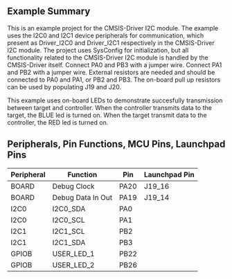 ## Example Summary

This is an example project for the CMSIS-Driver I2C module.
The example uses the I2C0 and I2C1 device peripherals for communication, which present as Driver_I2C0 and Driver_I2C1 respectively in the CMSIS-Driver I2C module.
The project uses SysConfig for initialization, but all functionality related to the CMSIS-Driver I2C module is handled by the CMSIS-Driver itself.
Connect PA0 and PB3 with a jumper wire. Connect PA1 and PB2 with a jumper wire. External resistors are needed and should be connected to PA0 and PA1, or PB2 and PB3. The on-board pull up resistors can be used by populating J19 and J20. 

This example uses on-board LEDs to demonstrate succesfully transmission between target and controller. When the controller transmits data to the target, the BLUE led 
is turned on. When the target transmit data to the controller, the RED led is turned on. 

## Peripherals, Pin Functions, MCU Pins, Launchpad Pins
| Peripheral | Function | Pin | Launchpad Pin |
| --- | --- | --- | --- |
| BOARD | Debug Clock | PA20 | J19_16 |
| BOARD | Debug Data In Out | PA19 | J19_14 |
| I2C0 | I2C0_SDA | PA0 | 
| I2C0 | I2C0_SCL | PA1 |
| I2C1 | I2C1_SCL | PB2 | 
| I2C1 | I2C1_SDA | PB3 |
| GPIOB | USER_LED_1 | PB22 |
| GPIOB | USER_LED_2 | PB26 | 
